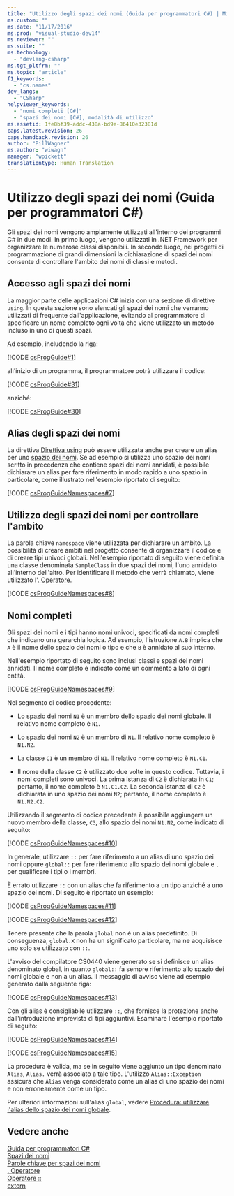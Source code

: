 ```yaml
---
title: "Utilizzo degli spazi dei nomi (Guida per programmatori C#) | Microsoft Docs"
ms.custom: ""
ms.date: "11/17/2016"
ms.prod: "visual-studio-dev14"
ms.reviewer: ""
ms.suite: ""
ms.technology: 
  - "devlang-csharp"
ms.tgt_pltfrm: ""
ms.topic: "article"
f1_keywords: 
  - "cs.names"
dev_langs: 
  - "CSharp"
helpviewer_keywords: 
  - "nomi completi [C#]"
  - "spazi dei nomi [C#], modalità di utilizzo"
ms.assetid: 1fe8bf39-addc-438a-bd9e-86410e32381d
caps.latest.revision: 26
caps.handback.revision: 26
author: "BillWagner"
ms.author: "wiwagn"
manager: "wpickett"
translationtype: Human Translation
---
```

# Utilizzo degli spazi dei nomi (Guida per programmatori C#)
Gli spazi dei nomi vengono ampiamente utilizzati all'interno dei programmi C\# in due modi.  In primo luogo, vengono utilizzati in .NET Framework per organizzare le numerose classi disponibili.  In secondo luogo, nei progetti di programmazione di grandi dimensioni la dichiarazione di spazi dei nomi consente di controllare l'ambito dei nomi di classi e metodi.  
  
## Accesso agli spazi dei nomi  
 La maggior parte delle applicazioni C\# inizia con una sezione di direttive `using`.  In questa sezione sono elencati gli spazi dei nomi che verranno utilizzati di frequente dall'applicazione, evitando al programmatore di specificare un nome completo ogni volta che viene utilizzato un metodo incluso in uno di questi spazi.  
  
 Ad esempio, includendo la riga:  
  
 [!CODE [csProgGuide#1](../CodeSnippet/VS_Snippets_VBCSharp/csProgGuide#1)]  
  
 all'inizio di un programma, il programmatore potrà utilizzare il codice:  
  
 [!CODE [csProgGuide#31](../CodeSnippet/VS_Snippets_VBCSharp/csProgGuide#31)]  
  
 anziché:  
  
 [!CODE [csProgGuide#30](../CodeSnippet/VS_Snippets_VBCSharp/csProgGuide#30)]  
  
## Alias degli spazi dei nomi  
 La direttiva [Direttiva using](../../../csharp/language-reference/keywords/using-directive.md) può essere utilizzata anche per creare un alias per uno [spazio dei nomi](../../../csharp/language-reference/keywords/namespace.md).  Se ad esempio si utilizza uno spazio dei nomi scritto in precedenza che contiene spazi dei nomi annidati, è possibile dichiarare un alias per fare riferimento in modo rapido a uno spazio in particolare, come illustrato nell'esempio riportato di seguito:  
  
 [!CODE [csProgGuideNamespaces#7](../CodeSnippet/VS_Snippets_VBCSharp/csProgGuideNamespaces#7)]  
  
## Utilizzo degli spazi dei nomi per controllare l'ambito  
 La parola chiave `namespace` viene utilizzata per dichiarare un ambito.  La possibilità di creare ambiti nel progetto consente di organizzare il codice e di creare tipi univoci globali.  Nell'esempio riportato di seguito viene definita una classe denominata `SampleClass` in due spazi dei nomi, l'uno annidato all'interno dell'altro.  Per identificare il metodo che verrà chiamato, viene utilizzato l'[. Operatore](../../../csharp/language-reference/operators/member-access-operator.md).  
  
 [!CODE [csProgGuideNamespaces#8](../CodeSnippet/VS_Snippets_VBCSharp/csProgGuideNamespaces#8)]  
  
## Nomi completi  
 Gli spazi dei nomi e i tipi hanno nomi univoci, specificati da nomi completi che indicano una gerarchia logica.  Ad esempio, l'istruzione `A.B` implica che `A` è il nome dello spazio dei nomi o tipo e che `B` è annidato al suo interno.  
  
 Nell'esempio riportato di seguito sono inclusi classi e spazi dei nomi annidati.  Il nome completo è indicato come un commento a lato di ogni entità.  
  
 [!CODE [csProgGuideNamespaces#9](../CodeSnippet/VS_Snippets_VBCSharp/csProgGuideNamespaces#9)]  
  
 Nel segmento di codice precedente:  
  
-   Lo spazio dei nomi `N1` è un membro dello spazio dei nomi globale.  Il relativo nome completo è `N1`.  
  
-   Lo spazio dei nomi `N2` è un membro di `N1`.  Il relativo nome completo è `N1.N2`.  
  
-   La classe `C1` è un membro di `N1`.  Il relativo nome completo è `N1.C1`.  
  
-   Il nome della classe `C2` è utilizzato due volte in questo codice.  Tuttavia, i nomi completi sono univoci.  La prima istanza di `C2` è dichiarata in `C1`; pertanto, il nome completo è `N1.C1.C2`.  La seconda istanza di `C2` è dichiarata in uno spazio dei nomi `N2`; pertanto, il nome completo è `N1.N2.C2`.  
  
 Utilizzando il segmento di codice precedente è possibile aggiungere un nuovo membro della classe, `C3`, allo spazio dei nomi `N1.N2`, come indicato di seguito:  
  
 [!CODE [csProgGuideNamespaces#10](../CodeSnippet/VS_Snippets_VBCSharp/csProgGuideNamespaces#10)]  
  
 In generale, utilizzare `::` per fare riferimento a un alias di uno spazio dei nomi oppure `global::` per fare riferimento allo spazio dei nomi globale e `.` per qualificare i tipi o i membri.  
  
 È errato utilizzare `::` con un alias che fa riferimento a un tipo anziché a uno spazio dei nomi.  Di seguito è riportato un esempio:  
  
 [!CODE [csProgGuideNamespaces#11](../CodeSnippet/VS_Snippets_VBCSharp/csProgGuideNamespaces#11)]  
  
 [!CODE [csProgGuideNamespaces#12](../CodeSnippet/VS_Snippets_VBCSharp/csProgGuideNamespaces#12)]  
  
 Tenere presente che la parola `global` non è un alias predefinito. Di conseguenza, `global.X` non ha un significato particolare,  ma ne acquisisce uno solo se utilizzato con `::`.  
  
 L'avviso del compilatore CS0440 viene generato se si definisce un alias denominato global, in quanto `global::` fa sempre riferimento allo spazio dei nomi globale e non a un alias.  Il messaggio di avviso viene ad esempio generato dalla seguente riga:  
  
 [!CODE [csProgGuideNamespaces#13](../CodeSnippet/VS_Snippets_VBCSharp/csProgGuideNamespaces#13)]  
  
 Con gli alias è consigliabile utilizzare `::`, che fornisce la protezione anche dall'introduzione imprevista di tipi aggiuntivi.  Esaminare l'esempio riportato di seguito:  
  
 [!CODE [csProgGuideNamespaces#14](../CodeSnippet/VS_Snippets_VBCSharp/csProgGuideNamespaces#14)]  
  
 [!CODE [csProgGuideNamespaces#15](../CodeSnippet/VS_Snippets_VBCSharp/csProgGuideNamespaces#15)]  
  
 La procedura è valida, ma se in seguito viene aggiunto un tipo denominato `Alias`, `Alias.` verrà associato a tale tipo.  L'utilizzo `Alias::Exception` assicura che `Alias` venga considerato come un alias di uno spazio dei nomi e non erroneamente come un tipo.  
  
 Per ulteriori informazioni sull'alias `global`, vedere [Procedura: utilizzare l'alias dello spazio dei nomi globale](../../../csharp/programming-guide/namespaces/how-to-use-the-global-namespace-alias.md).  
  
## Vedere anche  
 [Guida per programmatori C\#](../../../csharp/programming-guide/index.md)   
 [Spazi dei nomi](../../../csharp/programming-guide/namespaces/index.md)   
 [Parole chiave per spazi dei nomi](../../../csharp/language-reference/keywords/namespace-keywords.md)   
 [. Operatore](../../../csharp/language-reference/operators/member-access-operator.md)   
 [Operatore ::](../../../csharp/language-reference/operators/namespace-alias-qualifer.md)   
 [extern](../../../csharp/language-reference/keywords/extern.md)